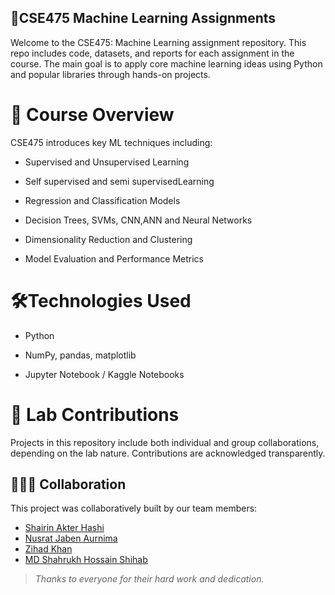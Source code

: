 ## 📘CSE475 Machine Learning Assignments

Welcome to the CSE475: Machine Learning assignment repository. This repo includes code, datasets, and reports for each assignment in the course. The main goal is to apply core machine learning ideas using Python and popular libraries through hands-on projects.

# 🧠 Course Overview

CSE475 introduces key ML techniques including:

- Supervised and Unsupervised Learning

- Self supervised and semi supervisedLearning

- Regression and Classification Models

- Decision Trees, SVMs, CNN,ANN and Neural Networks

- Dimensionality Reduction and Clustering

- Model Evaluation and Performance Metrics

# 🛠️Technologies Used

- Python
  
-  NumPy, pandas, matplotlib
  
- Jupyter Notebook / Kaggle Notebooks

# 📁 Lab Contributions

Projects in this repository include both individual and group collaborations, depending on the lab nature. Contributions are acknowledged transparently.

## 🧑‍🤝‍🧑 Collaboration

This project was collaboratively built by our team members:

- [Shairin Akter Hashi](https://github.com/Shairin207)
- [Nusrat Jaben Aurnima](https://github.com/NushratJabenAurnima)
- [Zihad Khan](https://github.com/Zihad107)
- [MD Shahrukh Hossain Shihab](https://github.com/shihab372)

> _Thanks to everyone for their hard work and dedication._
